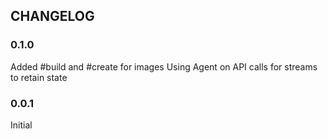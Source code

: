 ## CHANGELOG

### 0.1.0
Added #build and #create for images
Using Agent on API calls for streams to retain state

### 0.0.1
Initial
